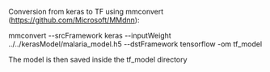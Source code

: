 Conversion from keras to TF using mmconvert (https://github.com/Microsoft/MMdnn):


mmconvert --srcFramework keras --inputWeight ../../kerasModel/malaria_model.h5 --dstFramework tensorflow -om tf_model


The model is then saved inside the tf_model directory
